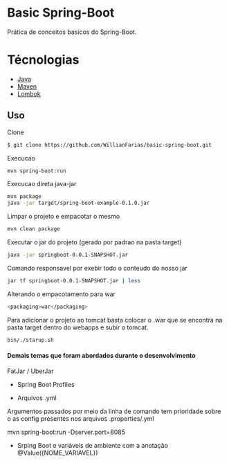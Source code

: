 # Basic Spring-Boot
Prática de conceitos basicos do Spring-Boot.

# Técnologias
- [Java](https://www.oracle.com/technetwork/java/javase/downloads/index.html)
- [Maven](https://maven.apache.org/)
- [Lombok](https://projectlombok.org/)

## Uso

Clone
```bash
$ git clone https://github.com/WillianFarias/basic-spring-boot.git
```

Execucao
```bash
mvn spring-boot:run
```

Execucao direta java-jar
```bash
mvn package
java -jar target/spring-boot-example-0.1.0.jar
```

Limpar o projeto e empacotar o mesmo
```bash
mvn clean package
```

Executar o jar do projeto (gerado por padrao na pasta target)
```bash
java -jar springboot-0.0.1-SNAPSHOT.jar
```

Comando responsavel por exebir todo o conteudo do nosso jar
```bash
jar tf springboot-0.0.1-SNAPSHOT.jar | less
```

Alterando o empacotamento para war
```bash
<packaging>war</packaging>
```

Para adicionar o projeto ao tomcat basta colocar o .war que se encontra na pasta
target dentro do webapps e subir o tomcat.
```bash
bin/./starup.sh
```
#### Demais temas que foram abordados durante o desenvolvimento
FatJar / UberJar

* Spring Boot Profiles

* Arquivos .yml

Argumentos passados por meio da linha de comando tem prioridade sobre o as config presentes nos arquivos .properties/.yml

mvn spring-boot:run -Dserver.port=8085

* Srping Boot e variáveis de ambiente com a anotação @Value({NOME_VARIAVEL})
